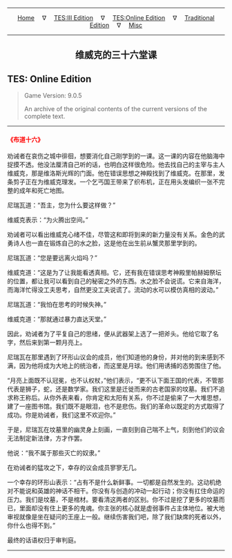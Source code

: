 
---

<!-- Jekyll Page Links -->

<center>
<a href="../../../../index.html">Home</a>
&emsp;&nabla;&emsp;
<a href="../../../index-tes3.html">TES:III Edition</a>
&emsp;&nabla;&emsp;
<a href="../../../index-teso.html">TES:Online Edition</a>
&emsp;&nabla;&emsp;
<a href="../../../index-traditional.html">Traditional Edition</a>
&emsp;&nabla;&emsp;
<a href="../../../index-misc.html">Misc</a>
</center>

<!-- Markdown Body Below: -->

---

<center>
<h2><span style="font-family:Georgia">维威克的三十六堂课</span></h2>
</center>

## TES: Online Edition

> Game Version: 9.0.5
>
> An archive of the original contents of the current versions of the complete text.

---

#### <span style="color:red">《布道十六》</span>

劝诫者在哀伤之城中徘徊，想要消化自己刚学到的一课。这一课的内容在他脑海中捉摸不透。他没法厘清自己听的话，也明白这样很危险。他去找自己的主宰与主人维威克，那是维洛斯光辉的门面。他在错误思想之神殿找到了维威克。在那里，发条剪子正在为维威克理发。一个乞丐国王带来了织布机，正在用头发编织一张不完整的成年和死亡地图。

尼瑞瓦道：“吾主，您为什么要这样做？”

维威克表示：“为火腾出空间。”

劝诫者可以看出维威克心绪不佳，尽管这和即将到来的新力量没有关系。金色的武勇诗人也一直在锻炼自己的水之脸，这是他在出生前从蟹灵那里学到的。

尼瑞瓦道：“您是要远离火焰吗？”

维威克道：“这是为了让我能看透真相。它，还有我在错误思考神殿里帕赫姆祭坛的位置，都让我可以看到自己的秘密之外的东西。水之脸不会说谎。它来自海洋，而海洋忙得没工夫思考，自然更没工夫说谎了。流动的水可以模仿真相的波动。”

尼瑞瓦道：“我怕在思考的时候失神。”

维威克道：“那就通过暴力直达天堂。”

因此，劝诫者为了平复自己的思绪，便从武器架上选了一把斧头。他给它取了名字，然后来到第一颗月亮上。

尼瑞瓦在那里遇到了环形山议会的成员，他们知道他的身份，并对他的到来感到不满，因为他将成为大地上的统治者，而这里是月球。他们用诱捕的态势围住了他。

“月亮上面既不认冠冕，也不认权杖，”他们表示，“更不认下面王国的代表，不管那代表是狮子，蛇，还是数学家。我们这里是迁徙而来的古老国家的坟墓。我们不追求称王称后。从你外表来看，你肯定和太阳有关系，你不过是偷来了一大堆思想，建了一座图书馆。我们既不是眼泪，也不是悲伤。我们的革命以既定的方式取得了成功。你是劝诫者，我们这里不欢迎你。”

于是，尼瑞瓦在坟墓里的幽灵身上刻画，一直刻到自己喘不上气，刻到他们的议会无法制定新法律，方才作罢。

他说：“我不属于那些灭亡的奴隶。”

在劝诫者的猛攻之下，幸存的议会成员寥寥无几。

一个幸存的环形山表示：“占有不是什么新鲜事。一切都是自然发生的。这动机绝对不能说和英雄的神话不相干。你没有与创造的冲动一起行动；你没有扛住命运的压力。我们是坟墓，不是棺材。要看清这两者的区别。你不过是挖了更多的坟墓而已，里面却没有住上更多的鬼魂。你主张的核心就是虚弱事件占主体地位。被大地审视就像是坐在疑问的王座上一般。继续伤害我们吧，除了我们缺席的死者以外，你什么也得不到。”

最终的话语权归于审判庭。

---
